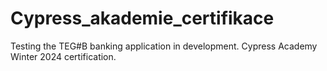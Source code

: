 # Cypress_akademie_certifikace
Testing the TEG#B banking application in development. Cypress Academy Winter 2024 certification.
